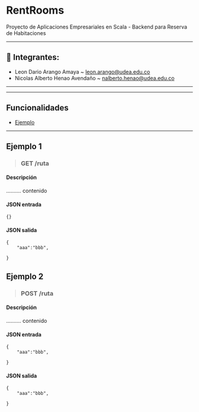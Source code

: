 # RentRooms

Proyecto de Aplicaciones Empresariales en Scala - Backend para Reserva de Habitaciones

---

## :busts_in_silhouette: Integrantes:

- Leon Dario Arango Amaya ~ leon.arango@udea.edu.co
- Nicolas Alberto Henao Avendaño ~ nalberto.henao@udea.edu.co

---

---

## Funcionalidades

- [Ejemplo](#ejemplo-1)

---

## Ejemplo 1

> ### GET /ruta

#### Descripción

.......... contenido

#### JSON entrada

```
{}
```

#### JSON salida

```
{
    "aaa":"bbb",

}
```

## Ejemplo 2

> ### POST /ruta

#### Descripción

.......... contenido

#### JSON entrada

```
{
    "aaa":"bbb",

}
```

#### JSON salida

```
{
    "aaa":"bbb",

}
```
